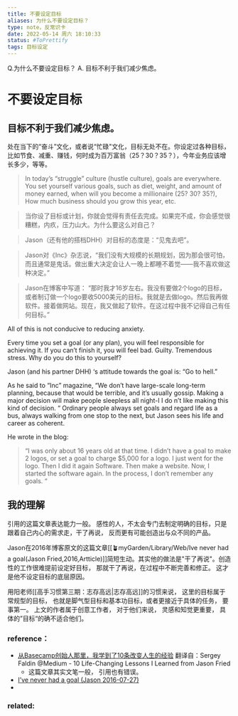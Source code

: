 ```yaml
---
title: 不要设定目标
aliases: 为什么不要设定目标？
type: note，反常识卡
date: 2022-05-14 周六 18:10:33 
status: #ToPrettify 
tags: 目标设定
---
```

Q.为什么不要设定目标？
	A. 目标不利于我们减少焦虑。

	
# 不要设定目标
## 目标不利于我们减少焦虑。
处在当下的“奋斗”文化，或者说“忙碌"文化，目标无处不在。你设定过各种目标，比如节食、减重、赚钱，何时成为百万富翁（25？30？35？），今年业务应该增长多少，等等。

> In today’s “struggle” culture (hustle culture), goals are everywhere. You set yourself various goals, such as diet, weight, and amount of money earned, when will you become a millionaire (25? 30? 35?), How much business should you grow this year, etc.
  
> 当你设了目标或计划，你就会觉得有责任去完成。如果完不成，你会感觉很糟糕，内疚，压力山大。为什么要这么对自己？

>Jason（还有他的搭档DHH）对目标的态度是：“见鬼去吧”。

> Jason对《Inc》杂志说，“我们没有大规模的长期规划，因为那会很可怕，而且通常是鬼话。做出重大决定会让人一晚上都睡不着觉——我不喜欢做这种决定。”

> Jason在博客中写道：
> “那时我才16岁左右。我没有要做2个logo的目标，或者制订做一个logo要收5000美元的目标。我就是去做logo。然后我再做软件。接着做网站。现在，我又做起了软件。在这过程中我不记得自己有任何目标。”



All of this is not conducive to reducing anxiety.

Every time you set a goal (or any plan), you will feel responsible for achieving it. If you can’t finish it, you will feel bad. Guilty. Tremendous stress. Why do you do this to yourself?

Jason (and his partner DHH) ‘s attitude towards the goal is: “Go to hell.”

As he said to “Inc” magazine, “We don’t have large-scale long-term planning, because that would be terrible, and it’s usually gossip. Making a major decision will make people sleepless all night-I I do n’t like making this kind of decision. “
Ordinary people always set goals and regard life as a bus, always walking from one stop to the next, but Jason sees his life and career as coherent.

He wrote in the blog:

> “I was only about 16 years old at that time. I didn’t have a goal to make 2 logos, or set a goal to charge $5,000 for a logo. I just went for the logo. Then I did it again Software. Then make a website. Now, I started the software again. In the process, I don’t remember any goals. “


## 我的理解
引用的这篇文章表达能力一般。 感性的人，不太会专门去制定明确的目标，只是跟着自己内心的需求走，干了再说， 反而更有可能创造出与众不同的产品。 

Jason在2016年博客原文的这篇文章[[🪴myGarden/Library/Web/Ive never had a goal(Jason Fried,2016,Artticle)]]简短生动。其实他的做法是"干了再说"。创造性的工作很难提前设定好目标， 那就干了再说，在过程中不断完善和修正。 这才是他不设定目标的底层原因。 

用阳老师[[高手习惯第三期：志存高远|志存高远]]的习惯来说， 这里的目标属于常规型的目标， 也就是脚气型目标和基本功目标，或者更接近于具体的任务， 要事第一。 上文的作者属于创意工作者， 对于他们来说， 灵感和知觉更重要， 具体的”目标“的确不适合他们。 

### reference：
* [从Basecamp创始人那里，我学到了10条改变人生的经验](https://36kr.com/p/1725381918721)
	翻译自：Sergey Faldin @Medium - 10 Life-Changing Lessons I Learned from Jason Fried
	* 这篇文章其实文笔一般， 引用也有错误。 
* [I’ve never had a goal (Jason 2016-07-27)](https://m.signalvnoise.com/ive-never-had-a-goal/)
* 

### related: